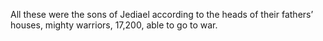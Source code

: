All these were the sons of Jediael according to the heads of their fathers’ houses, mighty warriors, 17,200, able to go to war.
